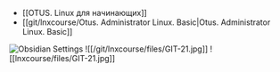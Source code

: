 - [[OTUS. Linux для начинающих]]
- [[git/lnxcourse/Otus. Administrator Linux. Basic|Otus. Administrator Linux. Basic]]

![Obsidian Settings](/git/lnxcourse/files/GIT-21.jpg)
![[/git/lnxcourse/files/GIT-21.jpg]]
![[lnxcourse/files/GIT-21.jpg]]

